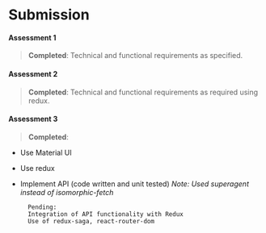 # Submission

#### Assessment 1		
> **Completed**: Technical and functional requirements as specified.

#### Assessment 2		
> **Completed**: Technical and functional requirements as required using redux.

#### Assessment 3		
> **Completed**:
* Use Material UI
* Use redux
* Implement API (code written and unit tested)
  *Note: Used superagent instead of isomorphic-fetch*
		
		Pending:
		Integration of API functionality with Redux
		Use of redux-saga, react-router-dom
